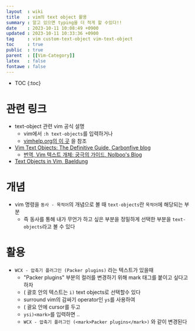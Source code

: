 ```yaml
---
layout  : wiki
title   : vim의 text object 활용
summary : 알고 있으면 typing을 더 적게 할 수있다!!
date    : 2023-10-11 10:08:49 +0900
updated : 2023-10-11 10:33:36 +0900
tag     : vim custom-text-object vim-text-object
toc     : true
public  : true
parent  : [[Vim-Category]] 
latex   : false
fontawe : false
---
```

* TOC
{:toc}

# 관련 링크
- text-object 관련 vim 공식 설명
    - vim에서 `:h text-objects`를 입력하거나
    - [vimhelp.org의 이 곳](https://vimhelp.org/motion.txt.html#text-objects) 을 참조
- [Vim Text Objects: The Definitive Guide, Carbonfive blog](https://blog.carbonfive.com/vim-text-objects-the-definitive-guide/)
    - [번역, Vim 텍스트 개체: 궁극의 가이드, Nolboo's Blog](https://nolboo.kim/blog/2016/10/13/vim-text-objects-definitive-guide/)
- [Text Objects in Vim, Baeldung](https://www.baeldung.com/linux/text-objects-in-vim)
 
# 개념
- vim 명령을 `동사 - 목적어`의 개념으로 볼 때 `text-objects`란 `목적어`에 해당되는 부분 
    - 즉 동사를 통해 내가 무언가 하고 싶은 부분을 정밀하게 선택한 부분을 `text-objects`라고 볼 수 있다

# 활용
- `WCX - 압축기 플러그인 (Packer plugins)` 라는 텍스트가 있을때
    - "Packer plugins" 부분의 컬러를 변경하기 위해 mark 태그를 붙이고 싶다고 하자
    - ( 괄호 안의 텍스트는 `i)` text objects로 선택할수 있다
    - surround vim의 감싸기 operator인 `ys`를 사용하여
    - ( 괄요 안에 cursor를 두고
    - `ysi)<mark>`를 입력하면 ..
    - `WCX - 압축기 플러그인 (<mark>Packer plugins</mark>)` 와 같이 변경된다 
